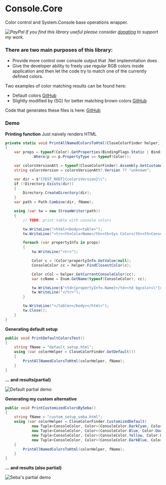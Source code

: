 # Console.Core
Color control and System.Console base operations wrapper.

*![PayPal](https://github.com/ObscureWare/Console.Commands/blob/master/doc/pp64.png) If you find this library useful please consider [donating](https://www.paypal.me/SebastianGruchacz) to support my work.*

### There are two main purposes of this library:

* Provide more control over console output that .Net implemntation does
* Give the developer ability to freely use regular RGB colors inside application and then let the code try to match one of the currently defined colors.

Two examples of color matching results can be found here:
- Default colors [GitHub](https://github.com/ObscureWare/Console.Core/blob/master/demo/default_setup.html)
- Slightly modified by (SG) for better matching brown colors [GitHub](https://github.com/ObscureWare/Console.Core/blob/master/demo/custom_setup_seba.html)

Code that generates these files is here: [GitHub](https://github.com/ObscureWare/Console.Core/blob/master/src/ObscureWare.Console.Tests/ColoringVisualTests.cs)

### Demo

**Printing function** 
Just naively renders HTML

```csharp
private static void PrintAllNamedColorsToHtml(CloseColorFinder helper, string fName)
{
    var props = typeof(Color).GetProperties(BindingFlags.Static | BindingFlags.Public)
            .Where(p => p.PropertyType == typeof(Color));

    var colorsVersionAtt = typeof(CloseColorFinder).Assembly.GetCustomAttributes().FirstOrDefault(att => att is AssemblyFileVersionAttribute) as AssemblyFileVersionAttribute;
    string colorsVersion = colorsVersionAtt?.Version ?? "unknown";

    var dir = $"{TEST_ROOT}{colorsVersion}\\";
    if (!Directory.Exists(dir))
    {
        Directory.CreateDirectory(dir);
    }
    var path = Path.Combine(dir, fName);

    using (var tw = new StreamWriter(path))
    {
        // TODO: print table with console colors

        tw.WriteLine("<html><body><table>");
        tw.WriteLine("<tr><th>ColorName</th><th>Sys Color</th><th>Console Color</th></tr>");

        foreach (var propertyInfo in props)
        {
            tw.WriteLine("<tr>");

            Color c = (Color)propertyInfo.GetValue(null);
            ConsoleColor cc = helper.FindClosestColor(c);

            Color cCol = helper.GetCurrentConsoleColor(cc);
            var ccName = Enum.GetName(typeof(ConsoleColor), cc);

            tw.WriteLine($"<td>{propertyInfo.Name}</td><td bgcolor=\"{c.ToRgbHex()}\">{c.Name}</td><td bgcolor=\"{cCol.ToRgbHex()}\">{ccName}</td>");
            tw.WriteLine("</tr>");
        }

        tw.WriteLine("</table></body></html>");
        tw.Close();
    }
}
```

**Generating default setup**

```csharp
public void PrintDefaultColorsTest()
{
    string fName = "default_setup.html";
    using (var colorHelper = CloseColorFinder.GetDefault())
    {
        PrintAllNamedColorsToHtml(colorHelper, fName);
    }
}
```

**... and results(partial)**

![Default partial demo](https://github.com/ObscureWare/Console.Core/blob/master/demo/Sample_default_1.png)

**Generating my custom alternative**

```csharp
public void PrintCustomizedColorsBySeba()
{
    string fName = "custom_setup_seba.html";
    using (var colorHelper = CloseColorFinder.CustomizedDefault(
            new Tuple<ConsoleColor, Color>(ConsoleColor.DarkCyan, Color.Chocolate),
            new Tuple<ConsoleColor, Color>(ConsoleColor.Blue, Color.DodgerBlue),
            new Tuple<ConsoleColor, Color>(ConsoleColor.Yellow, Color.Gold),
            new Tuple<ConsoleColor, Color>(ConsoleColor.DarkBlue, Color.MidnightBlue)))
    { 
        PrintAllNamedColorsToHtml(colorHelper, fName);
    }
}
```

**... and results (also partial)**

![Seba's partial demo](https://github.com/ObscureWare/Console.Core/blob/master/demo/Sample_seba_1.png)
